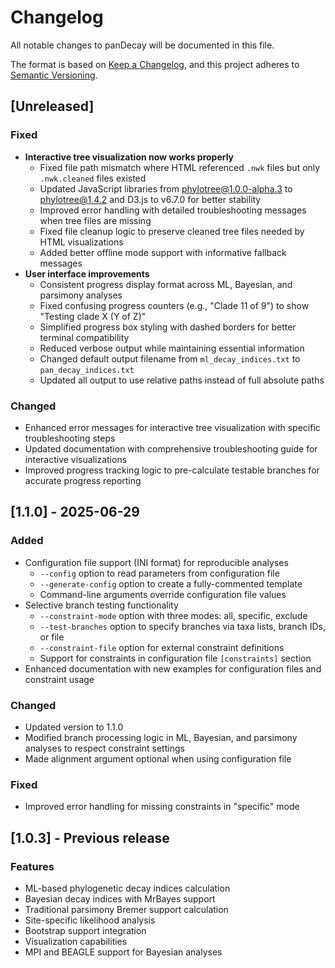 # Changelog

All notable changes to panDecay will be documented in this file.

The format is based on [Keep a Changelog](https://keepachangelog.com/en/1.0.0/),
and this project adheres to [Semantic Versioning](https://semver.org/spec/v2.0.0.html).

## [Unreleased]

### Fixed
- **Interactive tree visualization now works properly**
  - Fixed file path mismatch where HTML referenced `.nwk` files but only `.nwk.cleaned` files existed
  - Updated JavaScript libraries from phylotree@1.0.0-alpha.3 to phylotree@1.4.2 and D3.js to v6.7.0 for better stability
  - Improved error handling with detailed troubleshooting messages when tree files are missing
  - Fixed file cleanup logic to preserve cleaned tree files needed by HTML visualizations
  - Added better offline mode support with informative fallback messages
- **User interface improvements**
  - Consistent progress display format across ML, Bayesian, and parsimony analyses
  - Fixed confusing progress counters (e.g., "Clade 11 of 9") to show "Testing clade X (Y of Z)"
  - Simplified progress box styling with dashed borders for better terminal compatibility
  - Reduced verbose output while maintaining essential information
  - Changed default output filename from `ml_decay_indices.txt` to `pan_decay_indices.txt`
  - Updated all output to use relative paths instead of full absolute paths

### Changed
- Enhanced error messages for interactive tree visualization with specific troubleshooting steps
- Updated documentation with comprehensive troubleshooting guide for interactive visualizations
- Improved progress tracking logic to pre-calculate testable branches for accurate progress reporting

## [1.1.0] - 2025-06-29

### Added
- Configuration file support (INI format) for reproducible analyses
  - `--config` option to read parameters from configuration file
  - `--generate-config` option to create a fully-commented template
  - Command-line arguments override configuration file values
- Selective branch testing functionality
  - `--constraint-mode` option with three modes: all, specific, exclude
  - `--test-branches` option to specify branches via taxa lists, branch IDs, or file
  - `--constraint-file` option for external constraint definitions
  - Support for constraints in configuration file `[constraints]` section
- Enhanced documentation with new examples for configuration files and constraint usage

### Changed
- Updated version to 1.1.0
- Modified branch processing logic in ML, Bayesian, and parsimony analyses to respect constraint settings
- Made alignment argument optional when using configuration file

### Fixed
- Improved error handling for missing constraints in "specific" mode

## [1.0.3] - Previous release

### Features
- ML-based phylogenetic decay indices calculation
- Bayesian decay indices with MrBayes support
- Traditional parsimony Bremer support calculation
- Site-specific likelihood analysis
- Bootstrap support integration
- Visualization capabilities
- MPI and BEAGLE support for Bayesian analyses